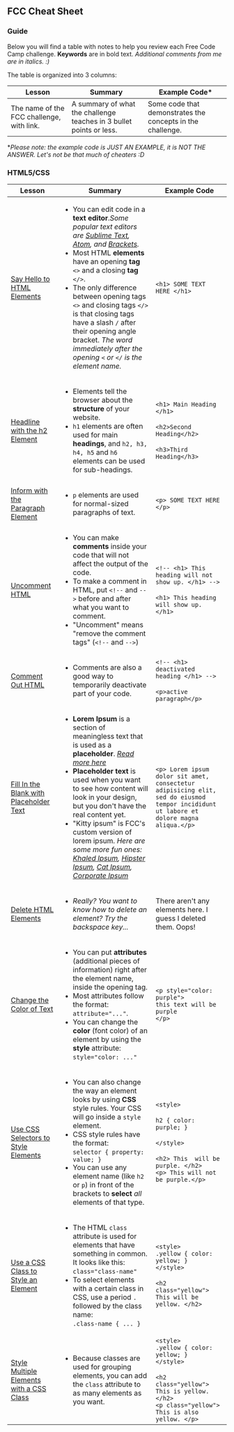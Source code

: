 ## FCC Cheat Sheet

### Guide
Below you will find a table with notes to help you review each Free Code Camp challenge. **Keywords** are in bold text. *Additional comments from me are in italics. :)*
<!-- <ul><li><li><li></ul> -->

The table is organized into 3 columns:

| Lesson | Summary | Example Code* |
|--- | ---| ----|
|The name of the FCC challenge, with link. | A summary of what the challenge teaches in 3 bullet points or less. | Some code that demonstrates the concepts in the challenge. |

\**Please note: the example code is JUST AN EXAMPLE, it is NOT THE ANSWER. Let's not be that much of cheaters :D*

### HTML5/CSS
| Lesson | Summary | Example Code |
|--- | ---| ----|
| [Say Hello to HTML Elements](https://www.freecodecamp.com/challenges/say-hello-to-html-elements) | <ul><li>You can edit code in a **text editor**.*Some popular text editors are [Sublime Text](http://www.sublimetext.com), [Atom](https://atom.io), and [Brackets](http://brackets.io).*<li>Most HTML **elements** have an opening **tag** `<>` and a closing **tag** `</>`. <li>The only difference between opening tags `<>` and closing tags  `</>` is that closing tags have a slash `/` after their opening angle bracket. *The word immediately after the opening `<` or `</` is the element name.*</ul> | `<h1> SOME TEXT HERE </h1> ` |
|[Headline with the h2 Element](https://www.freecodecamp.com/challenges/headline-with-the-h2-element) | <ul><li>Elements tell the browser about the **structure** of your website.<li>`h1` elements are often used for main **headings**, and `h2, h3, h4, h5` and `h6` elements can be used for sub-headings. </ul> | `<h1> Main Heading </h1>`<br><br>`<h2>Second Heading</h2>`<br><br>`<h3>Third Heading</h3>`|
|[Inform with the Paragraph Element](https://www.freecodecamp.com/challenges/inform-with-the-paragraph-element) | <ul><li>`p` elements are used for normal-sized paragraphs of text.</ul> | `<p> SOME TEXT HERE </p>`|
|[Uncomment HTML](https://www.freecodecamp.com/challenges/uncomment-html) | <ul><li>You can make **comments** inside your code that will not affect the output of the code. <li> To make a comment in HTML, put `<!--` and `-->` before and after what you want to comment. <li> "Uncomment" means "remove the comment tags" (`<!--` and `-->`)</ul> | `<!-- <h1> This heading will not show up. </h1> --> `<br><br> `<h1> This heading will show up. </h1>`|
|[Comment Out HTML](https://www.freecodecamp.com/challenges/comment-out-html) |<ul><li>Comments are also a good way to temporarily deactivate part of your code.</ul> | `<!-- <h1> deactivated heading </h1> -->`<br><br> `<p>active paragraph</p>` |
| [Fill In the Blank with Placeholder Text](https://www.freecodecamp.com/challenges/fill-in-the-blank-with-placeholder-text) | <ul><li>**Lorem Ipsum** is a section of meaningless text that is used as a **placeholder**. *[Read more here](https://en.wikipedia.org/wiki/Lorem_ipsum)*<li>**Placeholder text** is used when you want to see how content will look in your design, but you don't have the real content yet. <li>"Kitty ipsum" is FCC's custom version of lorem ipsum. *Here are some more fun ones: [Khaled Ipsum](http://khaledipsum.com), [Hipster Ipsum](https://hipsum.co), [Cat Ipsum](http://www.catipsum.com?), [Corporate Ipsum](http://www.cipsum.com)*</ul> | `<p> Lorem ipsum dolor sit amet, consectetur adipisicing elit, sed do eiusmod tempor incididunt ut labore et dolore magna aliqua.</p>`|
| [Delete HTML Elements](https://www.freecodecamp.com/challenges/delete-html-elements) | <ul><li>*Really? You want to know how to delete an element? Try the backspace key...*</ul> | There aren't any elements here. I guess I deleted them. Oops! |
| [Change the Color of Text](https://www.freecodecamp.com/challenges/change-the-color-of-text) | <ul><li>You can put **attributes** (additional pieces of information) right after the element name, inside the opening tag.<li>Most attributes follow the format: `attribute="..."`.<li>You can change the **color** (font color) of an element by using the **style** attribute: `style="color: ..."` </ul> | `<p style="color: purple">`<br>`this text will be purple`<br>`</p>` |
| [Use CSS Selectors to Style Elements](https://www.freecodecamp.com/challenges/use-css-selectors-to-style-elements) |<ul><li>You can also change the way an element looks by using **CSS** style rules. Your CSS will go inside a `style` element.<li>CSS style rules have the format:<br> `selector { property: value; }`<li>You can use any element name (like `h2` or `p`) in front of the brackets to **select** _all_ elements of that type. </ul> | `<style>`<br><br>`h2 { color: purple; }`<br><br>`</style>`<br></br>`<h2> This  will be purple. </h2>`<br>`<p> This will not be purple.</p>`|
| [Use a CSS Class to Style an Element](https://www.freecodecamp.com/challenges/use-a-css-class-to-style-an-element) | <ul><li>The HTML `class` attribute is used for elements that have something in common. It looks like this:<br> `class="class-name"`<li>To select elements with a certain class in CSS, use a period `.` followed by the class name: <br>`.class-name { ... }`</ul> | `<style>`<br>`.yellow { color: yellow; }`<br>`</style>`<br><br>`<h2 class="yellow"> This will be yellow. </h2>` |
| [Style Multiple Elements with a CSS Class](https://www.freecodecamp.com/challenges/style-multiple-elements-with-a-css-class) | <ul><li>Because classes are used for grouping elements, you can add the `class` attribute to as many elements as you want.</ul> | `<style>`<br>`.yellow { color: yellow; }`<br>`</style>`<br><br>`<h2 class="yellow"> This is yellow. </h2>` <br> `<p class="yellow"> This is also yellow. </p>`
